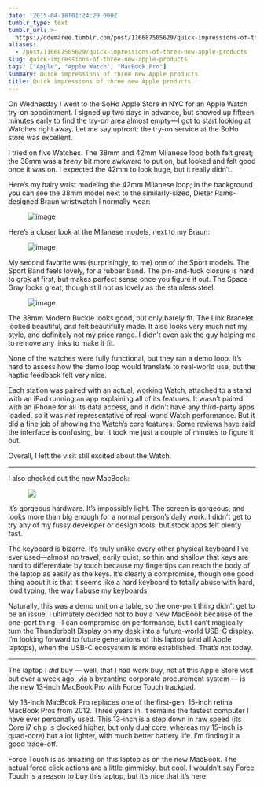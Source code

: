 ```yaml
---
date: '2015-04-18T01:24:20.000Z'
tumblr_type: text
tumblr_url: >-
  https://ddemaree.tumblr.com/post/116687505629/quick-impressions-of-three-new-apple-products
aliases:
  - /post/116687505629/quick-impressions-of-three-new-apple-products
slug: quick-impressions-of-three-new-apple-products
tags: ["Apple", "Apple Watch", "MacBook Pro"]
summary: Quick impressions of three new Apple products
title: Quick impressions of three new Apple products
---
```


On Wednesday I went to the SoHo Apple Store in NYC for an Apple Watch try-on appointment. I signed up two days in advance, but showed up fifteen minutes early to find the try-on area almost empty—I got to start looking at Watches right away. Let me say upfront: the try-on service at the SoHo store was excellent.

I tried on five Watches. The 38mm and 42mm Milanese loop both felt great; the 38mm was a _teeny_ bit more awkward to put on, but looked and felt good once it was on. I expected the 42mm to look huge, but it really didn’t.

Here’s my hairy wrist modeling the 42mm Milanese loop; in the background you can see the 38mm model next to the similarly-sized, Dieter Rams-designed Braun wristwatch I normally wear:

<figure data-orig-width="2448" data-orig-height="2448" class="tmblr-full"><img src="https://41.media.tumblr.com/2fcea71bc3a7ef6ba7a0495768e892b4/tumblr_inline_nmz7fsYO6Q1qaztlp_540.jpg" alt="image" data-orig-width="2448" data-orig-height="2448" /></figure>

Here’s a closer look at the Milanese models, next to my Braun:

<figure data-orig-width="2344" data-orig-height="1674" class="tmblr-full"><img src="https://40.media.tumblr.com/b784783ef3d503c6603cb7f94c6a90c2/tumblr_inline_nmz7olvTCy1qaztlp_540.jpg" alt="image" data-orig-width="2344" data-orig-height="1674" /></figure>

My second favorite was (surprisingly, to me) one of the Sport models. The Sport Band feels lovely, for a rubber band. The pin-and-tuck closure is hard to grok at first, but makes perfect sense once you figure it out. The Space Gray looks great, though still not as lovely as the stainless steel.

<figure data-orig-width="2448" data-orig-height="2448" class="tmblr-full"><img src="https://36.media.tumblr.com/8bc7148fa48d6b6675013dc08aa2d292/tumblr_inline_nmz7k62D4a1qaztlp_540.jpg" alt="image" data-orig-width="2448" data-orig-height="2448" /></figure>

The 38mm Modern Buckle looks good, but only barely fit. The Link Bracelet looked beautiful, and felt beautifully made. It also looks very much not my style, and definitely not my price range. I didn’t even ask the guy helping me to remove any links to make it fit.

None of the watches were fully functional, but they ran a demo loop. It’s hard to assess how the demo loop would translate to real-world use, but the haptic feedback felt very nice.

Each station was paired with an actual, working Watch, attached to a stand with an iPad running an app explaining all of its features. It wasn’t paired with an iPhone for all its data access, and it didn’t have any third-party apps loaded, so it was <i>not</i> representative of real-world Watch performance. But it did a fine job of showing the Watch’s core features. Some reviews have said the interface is confusing, but it took me just a couple of minutes to figure it out.

Overall, I left the visit still excited about the Watch.

----

I also checked out the new MacBook:

<figure class="tmblr-full" data-orig-height="2430" data-orig-width="2430"><img src="https://40.media.tumblr.com/4e90295da4d481d3494b1c21b1651145/tumblr_inline_nmz9jwDHkD1qaztlp_540.jpg" data-orig-height="2430" data-orig-width="2430" /></figure>

It’s gorgeous hardware. It’s impossibly light. The screen is gorgeous, and looks more than big enough for a normal person’s daily work. I didn’t get to try any of my fussy developer or design tools, but stock apps felt plenty fast.

The keyboard is bizarre. It’s truly unlike every other physical keyboard I’ve ever used—almost no travel, eerily quiet, so thin and shallow that keys are hard to differentiate by touch because my fingertips can reach the body of the laptop as easily as the keys. It’s clearly a compromise, though one good thing about it is that it seems like a hard keyboard to totally abuse with hard, loud typing, the way I abuse my keyboards.

Naturally, this was a demo unit on a table, so the one-port thing didn’t get to be an issue. I ultimately decided not to buy a New MacBook because of the one-port thing—I can compromise on performance, but I can’t magically turn the Thunderbolt Display on my desk into a future-world USB-C display. I’m looking forward to future generations of this laptop (and all Apple laptops), when the USB-C ecosystem is more established. That’s not today.

----

The laptop I _did_ buy — well, that I had work buy, not at this Apple Store visit but over a week ago, via a byzantine corporate procurement system — is the new 13-inch MacBook Pro with Force Touch trackpad.

My 13-inch MacBook Pro replaces one of the first-gen, 15-inch retina MacBook Pros from 2012. Three years in, it remains the fastest computer I have ever personally used. This 13-inch is a step down in raw speed (its Core i7 chip is clocked higher, but only dual core, whereas my 15-inch is quad-core) but a lot lighter, with much better battery life. I’m finding it a good trade-off.

Force Touch is as amazing on this laptop as on the new MacBook. The actual force click actions are a little gimmicky, but cool. I wouldn’t say Force Touch is a reason to buy this laptop, but it’s nice that it’s here.